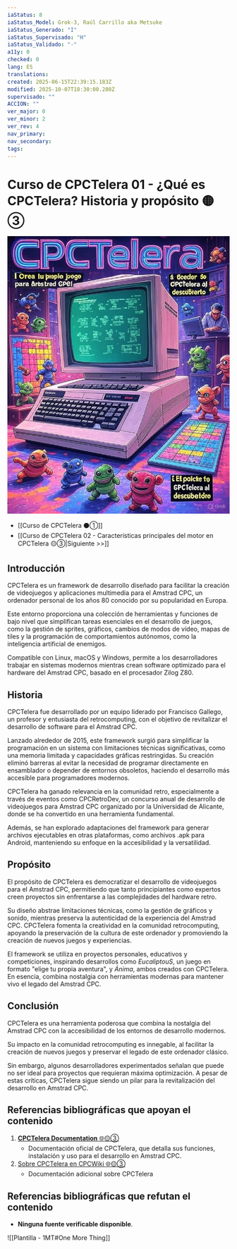 ```yaml
---
iaStatus: 8
iaStatus_Model: Grok-3, Raúl Carrillo aka Metsuke
iaStatus_Generado: "I"
iaStatus_Supervisado: "H"
iaStatus_Validado: "-"
a11y: 0
checked: 0
lang: ES
translations: 
created: 2025-06-15T22:39:15.183Z
modified: 2025-10-07T18:30:00.280Z
supervisado: ""
ACCION: ""
ver_major: 0
ver_minor: 2
ver_rev: 4
nav_primary: 
nav_secondary: 
tags:
---
```

# Curso de CPCTelera 01 - ¿Qué es CPCTelera? Historia y propósito 🟡③

![Que es la CPCTelera](PublicBrain/_resources/e141a98cb8e23f38807b0305d874312f_MD5.jpg)

* [[Curso de CPCTelera  ⚫①]]
* [[Curso de CPCTelera 02 - Características principales del motor en CPCTelera 🟡③|Siguiente >>]]

## Introducción

CPCTelera es un framework de desarrollo diseñado para facilitar la creación de videojuegos y aplicaciones multimedia para el Amstrad CPC, un ordenador personal de los años 80 conocido por su popularidad en Europa. 

Este entorno proporciona una colección de herramientas y funciones de bajo nivel que simplifican tareas esenciales en el desarrollo de juegos, como la gestión de sprites, gráficos, cambios de modos de vídeo, mapas de tiles y la programación de comportamientos autónomos, como la inteligencia artificial de enemigos. 

Compatible con Linux, macOS y Windows, permite a los desarrolladores trabajar en sistemas modernos mientras crean software optimizado para el hardware del Amstrad CPC, basado en el procesador Zilog Z80.

## Historia

CPCTelera fue desarrollado por un equipo liderado por Francisco Gallego, un profesor y entusiasta del retrocomputing, con el objetivo de revitalizar el desarrollo de software para el Amstrad CPC. 

Lanzado alrededor de 2015, este framework surgió para simplificar la programación en un sistema con limitaciones técnicas significativas, como una memoria limitada y capacidades gráficas restringidas. Su creación eliminó barreras al evitar la necesidad de programar directamente en ensamblador o depender de entornos obsoletos, haciendo el desarrollo más accesible para programadores modernos.

CPCTelera ha ganado relevancia en la comunidad retro, especialmente a través de eventos como CPCRetroDev, un concurso anual de desarrollo de videojuegos para Amstrad CPC organizado por la Universidad de Alicante, donde se ha convertido en una herramienta fundamental. 

Además, se han explorado adaptaciones del framework para generar archivos ejecutables en otras plataformas, como archivos .apk para Android, manteniendo su enfoque en la accesibilidad y la versatilidad.

## Propósito

El propósito de CPCTelera es democratizar el desarrollo de videojuegos para el Amstrad CPC, permitiendo que tanto principiantes como expertos creen proyectos sin enfrentarse a las complejidades del hardware retro. 

Su diseño abstrae limitaciones técnicas, como la gestión de gráficos y sonido, mientras preserva la autenticidad de la experiencia del Amstrad CPC. CPCTelera fomenta la creatividad en la comunidad retrocomputing, apoyando la preservación de la cultura de este ordenador y promoviendo la creación de nuevos juegos y experiencias.

El framework se utiliza en proyectos personales, educativos y competiciones, inspirando desarrollos como _EucaliptouS_, un juego en formato "elige tu propia aventura", y _Ánima_, ambos creados con CPCTelera. En esencia, combina nostalgia con herramientas modernas para mantener vivo el legado del Amstrad CPC.

## Conclusión

CPCTelera es una herramienta poderosa que combina la nostalgia del Amstrad CPC con la accesibilidad de los entornos de desarrollo modernos. 

Su impacto en la comunidad retrocomputing es innegable, al facilitar la creación de nuevos juegos y preservar el legado de este ordenador clásico. 

Sin embargo, algunos desarrolladores experimentados señalan que puede no ser ideal para proyectos que requieran máxima optimización. A pesar de estas críticas, CPCTelera sigue siendo un pilar para la revitalización del desarrollo en Amstrad CPC.

## Referencias bibliográficas que apoyan el contenido

1. [**CPCTelera Documentation** 🌐🟡③](https://lronaldo.github.io/cpctelera/)
	- Documentación oficial de CPCTelera, que detalla sus funciones, instalación y uso para el desarrollo en Amstrad CPC.
2. [Sobre CPCTelera en CPCWiki  🌐🟡③](https://www.cpcwiki.eu/index.php/CPCtelera)
	- Documentación adicional sobre CPCTelera

## Referencias bibliográficas que refutan el contenido

- **Ninguna fuente verificable disponible**.  


![[Plantilla - 1MT#One More Thing]]